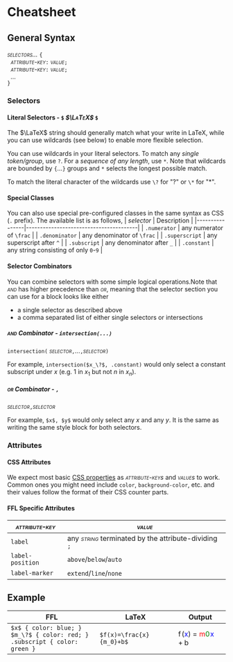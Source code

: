 # Cheatsheet
## General Syntax
_<span style="font-variant:small-caps;">selectors...</span>_ `{`  
&nbsp;&nbsp;_<span style="font-variant:small-caps;">attribute-key</span>_`:` _<span style="font-variant:small-caps;">value</span>_`;`  
&nbsp;&nbsp;_<span style="font-variant:small-caps;">attribute-key</span>_`:` _<span style="font-variant:small-caps;">value</span>_`;`  
&nbsp;&nbsp;_..._  
`}`
### Selectors
#### Literal Selectors - `$` _<span style="font-variant:small-caps;">$\LaTeX$</span>_ `$`
The $\LaTeX$ string should generally match what your write in LaTeX, while you can use wildcards (see below) to enable more flexible selection.

You can use wildcards in your literal selectors. To match any _single token/group_, use `?`. For a _sequence of any length_, use `*`. Note that wildcards are bounded by `{`...`}` groups and `*` selects the longest possible match.

To match the literal character of the wildcards use `\?` for "?" or `\*` for "*".

#### Special Classes
You can also use special pre-configured classes in the same syntax as CSS (`.` prefix). The available list is as follows,
|  _selector_    | Description                            |
|----------------|----------------------------------------|
| `.numerator`   | any numerator of `\frac`               |
| `.denominator` | any denominator of `\frac`             |
| `.superscript` | any superscript after `^`              |
| `.subscript`   | any denominator after `_`              |
| `.constant`    | any string consisting of only `0`-`9`  |

#### Selector Combinators 
You can combine selectors with some simple logical operations.Note that _<span style="font-variant:small-caps;">and</span>_ has higher precedence than _<span style="font-variant:small-caps;">or</span>_, meaning that the selector section you can use for a block looks like either
- a single selector as described above
- a comma separated list of either single selectors or intersections
##### _<span style="font-variant:small-caps;">and</span>_ Combinator - `intersection(...)`
`intersection(`
_<span style="font-variant:small-caps;">selector</span>_`,`...`,`_<span style="font-variant:small-caps;">selector</span>_`)`  

For example, `intersection($x_\?$, .constant)` would only select a constant subscript under $x$ (e.g. $1$ in $x_1$ but not $n$ in $x_n$).
##### _<span style="font-variant:small-caps;">or</span>_ Combinator - `,`
_<span style="font-variant:small-caps;">selector</span>_`,`_<span style="font-variant:small-caps;">selector</span>_  

For example, `$x$, $y$` would only select any $x$ and any $y$. It is the same as writing the same style block for both selectors.
### Attributes
#### CSS Attributes
We expect most basic [CSS properties](https://www.w3schools.com/cssref/) as _<span style="font-variant:small-caps;">attribute-key</span>s_ and _<span style="font-variant:small-caps;">value</span>s_ to work. Common ones you might need include `color`, `background-color`, etc. and their values follow the format of their CSS counter parts.

#### FFL Specific Attributes
|_<span style="font-variant:small-caps;">attribute-key</span>_|_<span style="font-variant:small-caps;">value</span>_|
|---------|----------------------|
| `label` | any _<span style="font-variant:small-caps;">string</span>_ terminated by the attribute-dividing `;` |
| `label-position` | `above`/`below`/`auto` |
| `label-marker` | `extend`/`line`/`none` |

## Example
| FFL | LaTeX | Output |
|-----|-------|--------|
| `$x$ { color: blue; }`<br>`$m_\?$ { color: red; }`<br>`.subscript { color: green }` | `$f(x)=\frac{x}{m_0}+b$` | <span class="katex"><span class="katex-html" aria-hidden="true"><span class="base"><span class="strut" style="height: 1.6136em; vertical-align: -0.6036em;"></span><span class="mord ffl-5e95f8f6-b247-440d-bf55-81e8f95a6940 visible"><span class="mord visible"><span class="mord mathnormal visible" style="margin-right: 0.1076em;">f</span><span class="mopen visible">(</span><span class="mord mathnormal fflMatch0-x visible">x</span><span class="mclose visible">)</span><span class="mspace visible" style="margin-right: 0.2778em;"></span><span class="mrel visible">=</span><span class="mspace visible" style="margin-right: 0.2778em;"></span><span class="mord visible"><span class="mopen nulldelimiter visible"></span><span class="mfrac"><span class="vlist-t vlist-t2"><span class="vlist-r"><span class="vlist visible" style="height: 1.01em;"><span class="" style="top: -2.655em;"><span class="pstrut" style="height: 3em;"></span><span class="sizing reset-size6 size3 mtight"><span class="mord mtight visible"><span class="mord mtight denominator fflMatch1-m___ visible"><span class="mord mathnormal mtight denominator fflMatch1-m___ visible">m</span><span class="msupsub denominator fflMatch1-m___"><span class="vlist-t vlist-t2 denominator fflMatch1-m___"><span class="vlist-r denominator fflMatch1-m___"><span class="vlist denominator fflMatch1-m___ visible" style="height: 0.3448em;"><span class="denominator fflMatch1-m___" style="top: -2.3448em; margin-left: 0em; margin-right: 0.0714em;"><span class="pstrut denominator fflMatch1-m___" style="height: 2.5357em;"></span><span class="sizing reset-size3 size1 mtight denominator fflMatch1-m___"><span class="mord mtight denominator fflMatch1-m___ visible"><span class="mord mtight denominator fflMatch1-m___ subscript visible">0</span></span></span></span></span><span class="vlist-s denominator fflMatch1-m___"><span class="denominator fflMatch1-m___">​</span></span></span><span class="vlist-r denominator fflMatch1-m___"><span class="vlist denominator fflMatch1-m___ visible" style="height: 0.3695em;"><span class="denominator fflMatch1-m___"></span></span></span></span></span></span></span></span></span><span class="" style="top: -3.23em;"><span class="pstrut" style="height: 3em;"></span><span class="frac-line" style="border-bottom-width: 0.04em;"></span></span><span class="" style="top: -3.485em;"><span class="pstrut" style="height: 3em;"></span><span class="sizing reset-size6 size3 mtight"><span class="mord mtight visible"><span class="mord mathnormal mtight numerator fflMatch0-x visible">x</span></span></span></span></span><span class="vlist-s">​</span></span><span class="vlist-r"><span class="vlist visible" style="height: 0.6036em;"><span class=""></span></span></span></span></span><span class="mclose nulldelimiter visible"></span></span><span class="mspace visible" style="margin-right: 0.2222em;"></span><span class="mbin visible">+</span><span class="mspace visible" style="margin-right: 0.2222em;"></span><span class="mord mathnormal visible">b</span></span></span></span></span><style>.ffl-5e95f8f6-b247-440d-bf55-81e8f95a6940 .fflMatch0-x.visible { color: blue; } .ffl-5e95f8f6-b247-440d-bf55-81e8f95a6940 .fflMatch1-m___.visible { color: red; } .ffl-5e95f8f6-b247-440d-bf55-81e8f95a6940 .subscript.visible { color: green; }</style></span> |